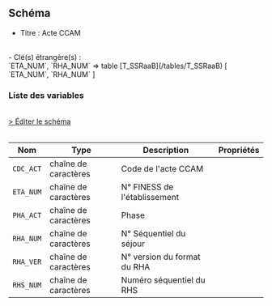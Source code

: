 ## Schéma

- Titre : Acte CCAM
<br />
- Clé(s) étrangère(s) : <br />
`ETA_NUM`, `RHA_NUM` => table [T_SSRaaB](/tables/T_SSRaaB) [ `ETA_NUM`, `RHA_NUM` ]<br />

### Liste des variables
<br />
<div>
    <a href="https://gitlab.com/healthdatahub/schema-snds/edit/master/schemas/PMSI%20SSR/T_SSRaaA.json"  
    arget="_blank" rel="noopener noreferrer">> Éditer le schéma</a>
    <OutboundLink />
</div>
<br />

Nom|Type|Description|Propriétés
-|-|-|-
`CDC_ACT`|chaîne de caractères|Code de l&#x27;acte CCAM||
`ETA_NUM`|chaîne de caractères|N° FINESS de l&#x27;établissement||
`PHA_ACT`|chaîne de caractères|Phase||
`RHA_NUM`|chaîne de caractères|N° Séquentiel du séjour||
`RHA_VER`|chaîne de caractères|N° version du format du RHA||
`RHS_NUM`|chaîne de caractères|Numéro séquentiel du RHS||

